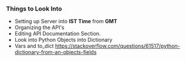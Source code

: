 ### Things to Look Into

- Setting up Server into **IST Time** from **GMT**
- Organizing the API's
- Editing API Documentation Section.
- Look into Python Objects into Dictionary
- Vars and to_dict
https://stackoverflow.com/questions/61517/python-dictionary-from-an-objects-fields